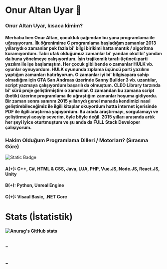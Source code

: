 # Onur Altan Uyar 👋

### Onur Altan Uyar, kısaca kimim?

#### Merhaba ben Onur Altan, çocukluk çağımdan bu yana programlama ile uğraşıyorum. İlk öğrenimime C programlama başladığım zamanlar 2013 yıllarıydı o zamanlar pek fazla bi' bilgi birikimi hatta mantık / algoritma kuramıyordum. Tabii ufak olduğumuz zamanlar bi' yandan okul bi' yandan da buna yönelmeye çalışıyordum. İşin trajikomik tarafı üçüncü parti yazılım ile işe başlamıştım. Her çocuk gibi bende o zamanlar HULK vb. oyunlar oynuyordum. HULK oyununda zıplama üçüncü parti yazılımı yaptığım zamanları hatırlıyorum. O zamanlar iyi bi' bilgisayara sahip olmadığım için GTA San Andreas üzerinde Sanny Builder 3 vb. uzantılar, script yazmaya çalışıyordum başarılı da olmuştum. CLEO Library tarzında bi' sürü proje geliştirmiştim o zamanlar. O zamandan bu zamana script (betik) üzerine programlama ile uğraştığım zamanlar hoşuma gidiyordu. Bir zaman sonra sanırım **2015 yıllarıydı** genel manada kendimizi nasıl geliştirebileceğimiz ile ilgili kitaplar okuyordum hatta internet içerisinde PDF ile ilgili araştırma yapıyordum. Bu arada araştırmayı, sorgulamayı ve geliştirmeyi acayip severim, öyle böyle değil. 2015 yılları arasında artık her şeyi iyice oturtmuştum ve şu anda da FULL Stack Developer çalışıyorum. 

### Hakim Olduğum Programlama Dilleri / Motorları? (Sırasına Göre)

![Static Badge](https://img.shields.io/badge/JS-%23F7DF1E?style=for-the-badge&logo=JS)

####   A(+): C++, C#, HTML & CSS, Java, LUA, PHP, Vue.JS, Node.JS, React.JS, Unity
####   B(+): Python, Unreal Engine
####   C(+): Visaul Basic, .NET Core 

# Stats (İstatistik)

#### ![Anurag's GitHub stats](https://github-readme-stats.vercel.app/api?username=onuraltanuyar&show_icons=true&theme=radical)

## -
## -

<!--
**onuraltanuyar/onuraltanuyar** is a ✨ _special_ ✨ repository because its `README.md` (this file) appears on your GitHub profile.

Here are some ideas to get you started:

- 🔭 I’m currently working on ...
- 🌱 I’m currently learning ...
- 👯 I’m looking to collaborate on ...
- 🤔 I’m looking for help with ...
- 💬 Ask me about ...
- 📫 How to reach me: ...
- 😄 Pronouns: ...
- ⚡ Fun fact: ...
-->
